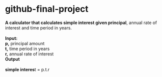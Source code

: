 # github-final-project
**A calculator that calculates simple interest given principal**, annual rate of interest and time period in years.
<br/><br/>
**Input:** <br/>
   **p,** principal amount <br/>
   **t,** time period in years <br/>
   **r,** annual rate of interest <br/>
**Output** <br/><br/>
   **simple interes**t = p.t.r
